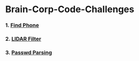 # Brain-Corp-Code-Challenges

### 1. [Find Phone](https://github.com/vmm2297/Brain-Corp-Code-Challenges/tree/master/FIND_PHONE)

### 2. [LIDAR Filter](https://github.com/vmm2297/Brain-Corp-Code-Challenges/tree/master/LIDAR_FILTER)

### 3. [Passwd Parsing]()